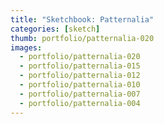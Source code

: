 ```yaml
---
title: "Sketchbook: Patternalia"
categories: [sketch]
thumb: portfolio/patternalia-020
images:
  - portfolio/patternalia-020
  - portfolio/patternalia-015
  - portfolio/patternalia-012
  - portfolio/patternalia-010
  - portfolio/patternalia-007
  - portfolio/patternalia-004
---
```

